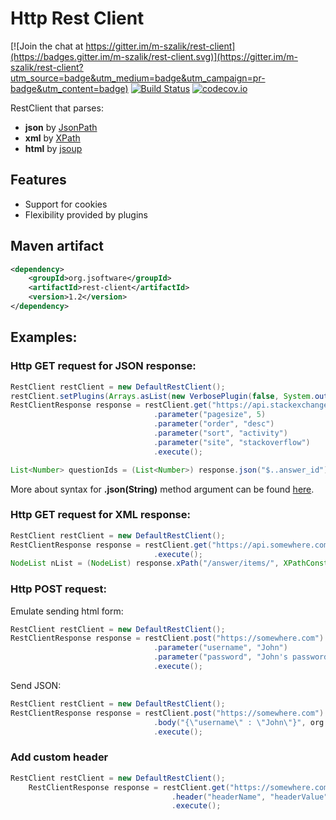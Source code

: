 # Http Rest Client

[![Join the chat at https://gitter.im/m-szalik/rest-client](https://badges.gitter.im/m-szalik/rest-client.svg)](https://gitter.im/m-szalik/rest-client?utm_source=badge&utm_medium=badge&utm_campaign=pr-badge&utm_content=badge)
[![Build Status](https://travis-ci.org/m-szalik/rest-client.svg?branch=master)](https://travis-ci.org/m-szalik/rest-client)
[![codecov.io](https://codecov.io/github/m-szalik/rest-client/coverage.svg?branch=master)](https://codecov.io/github/m-szalik/rest-client?branch=master)

RestClient that parses:
 * **json** by [JsonPath](https://github.com/jayway/JsonPath)
 * **xml** by [XPath](https://docs.oracle.com/javase/tutorial/jaxp/xslt/xpath.html)
 * **html** by [jsoup](http://jsoup.org/)

## Features
 * Support for cookies
 * Flexibility provided by plugins

## Maven artifact
```xml
<dependency>
    <groupId>org.jsoftware</groupId>
    <artifactId>rest-client</artifactId>
    <version>1.2</version>
</dependency>
```

## Examples:
### Http GET request for JSON response:
```java
RestClient restClient = new DefaultRestClient();                             // new instance of RestClient
restClient.setPlugins(Arrays.asList(new VerbosePlugin(false, System.out)));  // add verbose plugin - it prints request and response to stdout
RestClientResponse response = restClient.get("https://api.stackexchange.com/2.2/answers") // API URL (http get)
                                .parameter("pagesize", 5)                         // Parameters
                                .parameter("order", "desc")
                                .parameter("sort", "activity")
                                .parameter("site", "stackoverflow")
                                .execute();                                         // execute http call

List<Number> questionIds = (List<Number>) response.json("$..answer_id");            // get all answer_id fields from response
```
More about syntax for __.json(String)__ method argument can be found [here](https://github.com/jayway/JsonPath).

### Http GET request for XML response:
```java
RestClient restClient = new DefaultRestClient();                             // new instance of RestClient
RestClientResponse response = restClient.get("https://api.somewhere.com.com/xml/call") // API URL (http get)
                                .execute();
NodeList nList = (NodeList) response.xPath("/answer/items/", XPathConstants.NODESET);  // fetch xml data using XPath notation
```

### Http POST request:
Emulate sending html form:
```java
RestClient restClient = new DefaultRestClient();                             // new instance of RestClient
RestClientResponse response = restClient.post("https://somewhere.com")       // API URL (http post)
                                .parameter("username", "John")               // Http form parameters
                                .parameter("password", "John's password")
                                .execute();                                  // execute http call
```

Send JSON:
```java
RestClient restClient = new DefaultRestClient();                             // new instance of RestClient
RestClientResponse response = restClient.post("https://somewhere.com")       // API URL (http post)
                                .body("{\"username\" : \"John\"}", org.apache.http.entity.ContentType.APPLICATION_JSON)      // request body
                                .execute();                                  // execute http call
```

### Add custom header
```java
RestClient restClient = new DefaultRestClient();
    RestClientResponse response = restClient.get("https://somewhere.com")
                                    .header("headerName", "headerValue")    // add http header
                                    .execute();                             // execute http call
```
